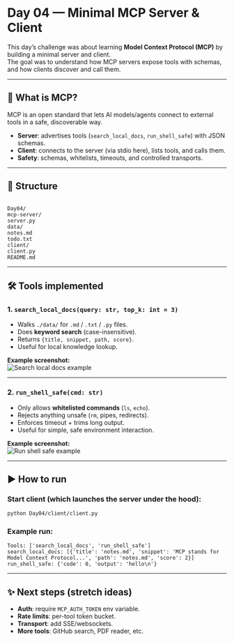# Day 04 — Minimal MCP Server & Client

This day’s challenge was about learning **Model Context Protocol (MCP)** by building a minimal server and client.  
The goal was to understand how MCP servers expose tools with schemas, and how clients discover and call them.

---

## 🧩 What is MCP?

MCP is an open standard that lets AI models/agents connect to external tools in a safe, discoverable way.  
- **Server**: advertises tools (`search_local_docs`, `run_shell_safe`) with JSON schemas.  
- **Client**: connects to the server (via stdio here), lists tools, and calls them.  
- **Safety**: schemas, whitelists, timeouts, and controlled transports.  

---

## 📂 Structure

```

Day04/
mcp-server/
server.py
data/
notes.md
todo.txt
client/
client.py
README.md

````

---

## 🛠️ Tools implemented

### 1. `search_local_docs(query: str, top_k: int = 3)`
- Walks `./data/` for `.md` / `.txt` / `.py` files.  
- Does **keyword search** (case-insensitive).  
- Returns `{title, snippet, path, score}`.  
- Useful for local knowledge lookup.

**Example screenshot:**  
![Search local docs example](images/search_local_docs.png)

---

### 2. `run_shell_safe(cmd: str)`
- Only allows **whitelisted commands** (`ls`, `echo`).  
- Rejects anything unsafe (`rm`, pipes, redirects).  
- Enforces timeout + trims long output.  
- Useful for simple, safe environment interaction.

**Example screenshot:**  
![Run shell safe example](images/run_shell_safe.png)

---

## ▶️ How to run

### Start client (which launches the server under the hood):
```bash
python Day04/client/client.py
````

### Example run:

```
Tools: ['search_local_docs', 'run_shell_safe']
search_local_docs: [{'title': 'notes.md', 'snippet': 'MCP stands for Model Context Protocol...', 'path': 'notes.md', 'score': 2}]
run_shell_safe: {'code': 0, 'output': 'hello\n'}
```


---

## ✨ Next steps (stretch ideas)

* **Auth**: require `MCP_AUTH_TOKEN` env variable.
* **Rate limits**: per-tool token bucket.
* **Transport**: add SSE/websockets.
* **More tools**: GitHub search, PDF reader, etc.
